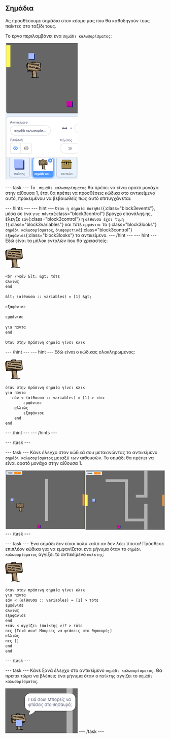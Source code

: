 ## Σημάδια

Ας προσθέσουμε σημάδια στον κόσμο μας που θα καθοδηγούν τους παίκτες στο ταξίδι τους.

Το έργο περιλαμβάνει ένα `σημάδι καλωσορίσματος`:

![στιγμιότυπο οθόνης](images/world-sign.png)

\--- task \--- Το ` σημάδι καλωσορίσματος` θα πρέπει να είναι ορατό μονάχα στην αίθουσα 1, έτσι θα πρέπει να προσθέσεις κώδικα στο αντικείμενο αυτό, προκειμένου να βεβαιωθείς πως αυτό επιτυγχάνεται:

\--- hints \--- \--- hint \--- `Όταν η σημαία πατηθεί`{:class="block3events"}, μέσα σε ένα `για πάντα`{:class="block3control"} βρόγχο επανάληψης, έλεγξε `εάν`{:class="block3control"} η `αίθουσα έχει τιμή 1`{:class="block3variables"} και τότε `εμφάνισε` το {:class="block3looks"} `σημάδι καλωσορίσματος`, `διαφορετικά`{:class="block3control"} `εξαφάνισε`{:class="block3looks"} το αντικείμενο. \--- /hint \--- \--- hint \--- Εδώ είναι τα μπλοκ εντολών που θα χρειαστείς:

![σημάδι](images/sign.png)

```blocks3
<br />εάν &lt; &gt; τότε
αλλιώς
end

&lt; (αίθουσα :: variables) = [1] &gt;

εξαφάνισε

εμφάνισε

για πάντα
end

Όταν στην πράσινη σημαία γίνει κλικ

```

\--- /hint \--- \--- hint \--- Εδώ είναι ο κώδικας ολοκληρωμένος:

![σημάδι](images/sign.png)

```blocks3
όταν στην πράσινη σημαία γίνει κλικ
για πάντα
   εάν < (αίθουσα :: variables) = [1] > τότε
        εμφάνισε
    αλλιώς
        εξαφάνισε
    end
end
```

\--- /hint \--- \--- /hints \---

\--- /task \---

\--- task \--- Κάνε έλεγχο στον κώδικά σου μετακινώντας το αντικείμενο `σημάδι καλωσορίσματος` μεταξύ των αιθουσών. Το σημάδι θα πρέπει να είναι ορατό μονάχα στην αίθουσα 1.

![στιγμιότυπο οθόνης](images/world-sign-test.png) \--- /task \---

\--- task \--- Ένα σημάδι δεν είναι πολύ καλό αν δεν λέει τίποτα! Πρόσθεσε επιπλέον κώδικα για να εμφανίζεται ένα μήνυμα όταν το `σημάδι καλωσορίσματος` αγγίξει το αντικείμενο `παίκτης`:

![σημάδι](images/sign.png)

```blocks3
όταν στην πράσινη σημαία γίνει κλικ
για πάντα
εάν < (αίθουσα :: variables) = [1] > τότε
εμφάνισε
αλλιώς
εξαφάνισε
end
+εάν < αγγίζει (παίκτης v)? > τότε
πες [Γειά σου! Μπορείς να φτάσεις στο θησαυρό;]
αλλιώς
πες []
end
end
```

\--- /task \---

\--- task \--- Κάνε ξανά έλεγχο στο αντικείμενο `σημάδι καλωσορίσματος`. Θα πρέπει τώρα να βλέπεις ένα μήνυμα όταν ο `παίκτης` αγγίζει το `σημάδι καλωσορίσματος`.

![στιγμιότυπο οθόνης](images/world-sign-test2.png) \--- /task \---
